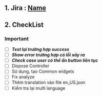 ## 1. Jira : [Name](link)
## 2. CheckList
### **Important**
- [ ] **_Test lại trường hợp success_**
- [ ] **_Show error trường hợp có lỗi xảy ra_**
- [ ] **_Check case user có thể ấn button liên tục_**
- [ ] Dispose Controller
- [ ] Sử dụng, tạo Common widgets
- [ ] Fix analyze
- [ ] Thêm translation vào file en_US.json
- [ ] Kiểm tra lại multi language
